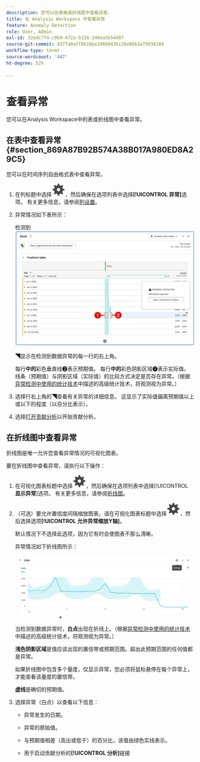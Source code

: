 ```yaml
---
description: 您可以在表格或折线图中查看异常。
title: 在 Analysis Workspace 中查看异常
feature: Anomaly Detection
role: User, Admin
exl-id: 32edc7f4-c9b9-472a-b328-246ea5b54d07
source-git-commit: d37fa0aff0b1bbe196b943bc26e86b1e79936184
workflow-type: tm+mt
source-wordcount: '447'
ht-degree: 52%

---
```


# 查看异常

您可以在Analysis Workspace中的表或折线图中查看异常。

## 在表中查看异常 {#section_869A87B92B574A38B017A980ED8A29C5}

您可以在时间序列自由格式表中查看异常。

1. 在列标题中选择![设置](/help/assets/icons/Setting.svg)，然后确保在选项列表中选择&#x200B;**[!UICONTROL 异常]**&#x200B;选项。 有关更多信息，请参阅[列设置](/help/analyze/analysis-workspace/visualizations/freeform-table/column-row-settings/column-settings.md)。

1. 异常情况如下表所示：

   检测到![异常](assets/anomaly-detected.png)

   ◥显示在检测到数据异常的每一行的右上角。

   每行&#x200B;**中的**&#x200B;彩色垂直线➋表示预期值。 每行&#x200B;**中的**&#x200B;彩色阴影区域➊表示实际值。 线条（预期值）与阴影区域（实际值）的比较方式决定是否存在异常。（根据[异常检测中使用的统计技术](/help/analyze/analysis-workspace/c-anomaly-detection/statistics-anomaly-detection.md)中描述的高级统计技术，将观测视为异常。）

1. 选择行右上角的◥查看有关异常的详细信息。 这显示了实际值偏离预期值以上或以下的程度（以百分比表示）。
1. 选择[打开贡献分析](run-contribution-analysis.md)以开始贡献分析。

## 在折线图中查看异常

折线图是唯一允许您查看异常情况的可视化图表。

要在折线图中查看异常，请执行以下操作：

1. 在可视化图表标题中选择![设置](/help/assets/icons/Setting.svg)，然后确保在选项列表中选择&#x200B;[!UICONTROL **显示异常**]&#x200B;选项。 有关更多信息，请参阅[折线图](/help/analyze/analysis-workspace/visualizations/line.md)。

1. （可选）要允许置信度间隔缩放图表，请在可视化图表标题中选择![设置](/help/assets/icons/Setting.svg)，然后选择选项&#x200B;**[!UICONTROL 允许异常缩放Y轴]**。

   默认情况下不选择此选项，因为它有时会使图表不那么清晰。

   异常情况如下折线图所示：

   ![异常检测到的折线图可视化图表](assets/anomaly-detected-line.gif)

   当检测到数据异常时，**白点**&#x200B;出现在折线上。（根据[异常检测中使用的统计技术](/help/analyze/analysis-workspace/c-anomaly-detection/statistics-anomaly-detection.md)中描述的高级统计技术，将观测视为异常。）

   **浅色阴影区域**&#x200B;是值应该出现的置信带或预期范围。超出此预期范围的任何值都是异常。

   如果折线图中包含多个量度，仅显示异常，您必须将鼠标悬停在每个异常上，才能查看该量度的置信带。

   **虚线**&#x200B;是确切的预期值。

1. 选择异常（白点）以查看以下信息：

   * 异常发生的日期。

   * 异常的原始值。

   * 与预期值相差（高出或低于）的百分比，该值由绿色实线表示。

   * 用于启动贡献分析的&#x200B;**[!UICONTROL 分析]**&#x200B;链接







